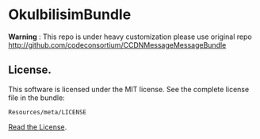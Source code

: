 OkulbilisimBundle
=================================

**Warning** : This repo is under heavy customization please use original repo 
 http://github.com/codeconsortium/CCDNMessageMessageBundle

## License.

This software is licensed under the MIT license. See the complete license file in the bundle:

	Resources/meta/LICENSE

[Read the License](http://github.com/codeconsortium/CCDNMessageMessageBundle/blob/master/Resources/meta/LICENSE).

